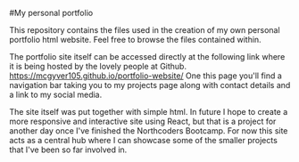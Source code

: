 #My personal portfolio

This repository contains the files used in the creation of my own personal portfolio html website. Feel free to browse the files contained within.

The portfolio site itself can be accessed directly at the following link where it is being hosted by the lovely people at Github.
https://mcgyver105.github.io/portfolio-website/
One this page you'll find a navigation bar taking you to my projects page along with contact details and a link to my social media.

The site itself was put together with simple html. In future I hope to create a more responsive and interactive site using React, but that is a project for another day once I've finished the Northcoders Bootcamp. For now this site acts as a central hub where I can showcase some of the smaller projects that I've been so far involved in.
